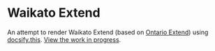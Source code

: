 # Waikato Extend
An attempt to render Waikato Extend (based on [Ontario Extend](https://extend.ecampusontario.ca/)) using [docsify.this](https://github.com/hibbitts-design/docsify-this).
[View the work in progress](https://docsify-this.net/?basePath=https://raw.githubusercontent.com/harlows/waikato-extend/main/docs/teacher-for-learning&homepage=scenario.md&sidebar=true&loadSidebar=_sidebar.md).
